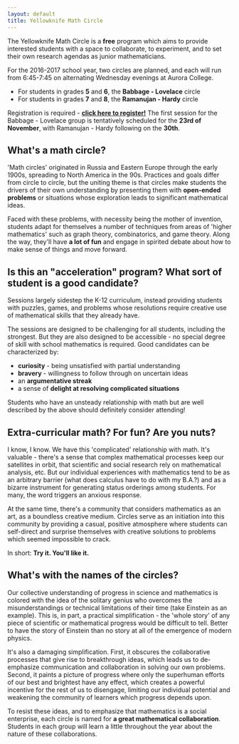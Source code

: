 ```yaml
---
layout: default
title: Yellowknife Math Circle
---
```


The Yellowknife Math Circle is a **free** program which aims to provide interested students with a space to collaborate, to experiment, and to set their own research agendas as junior mathematicians.

For the 2016-2017 school year, two circles are planned, and each will run from 6:45-7:45 on alternating Wednesday evenings at Aurora College.

- For students in grades **5** and **6**, the **Babbage - Lovelace** circle
- For students in grades **7** and **8**, the **Ramanujan - Hardy** circle

Registration is required - [**click here to register!**](https://docs.google.com/forms/d/e/1FAIpQLSdAx7LJAsiz9h9iaMd6qEjxLAkT-jWIaopFh-vJeuaPbDeGDg/viewform) The first session for the Babbage - Lovelace group is tentatively scheduled for the **23rd of November**, with Ramanujan - Hardy following on the **30th**. 

## What's a math circle?

'Math circles' originated in Russia and Eastern Europe through the early 1900s, spreading to North America in the 90s. Practices and goals differ from circle to circle, but the uniting theme is that circles make students the drivers of their own understanding by presenting them with **open-ended problems** or situations whose exploration leads to significant mathematical ideas.

Faced with these problems, with necessity being the mother of invention, students adapt for themselves a number of techniques from areas of 'higher mathematics' such as graph theory, combinatorics, and game theory. Along the way, they'll have **a lot of fun** and engage in spirited debate about how to make sense of things and move forward.

## Is this an "acceleration" program? What sort of student is a good candidate?

Sessions largely sidestep the K-12 curriculum, instead providing students with puzzles, games, and problems whose resolutions require creative use of mathematical skills that they already have.

The sessions are designed to be challenging for all students, including the strongest. But they are also designed to be accessible - no special degree of skill with school mathematics is required. Good candidates can be characterized by:

* **curiosity** - being unsatisfied with partial understanding 
* **bravery** - willingness to follow through on uncertain ideas
* an **argumentative streak**
* a sense of **delight at resolving complicated situations**

Students who have an unsteady relationship with math but are well described by the above should definitely consider attending!

## Extra-curricular math? For fun? Are you nuts?

I know, I know. We have this 'complicated' relationship with math. It's valuable - there's a sense that complex mathematical processes keep our satellites in orbit, that scientific and social research rely on mathematical analysis, etc. But our individual experiences with mathematics tend to be as an arbitrary barrier (what does calculus have to do with my B.A.?) and as a bizarre instrument for generating status orderings among students. For many, the word triggers an anxious response.

At the same time, there's a community that considers mathematics as an art, as a boundless creative medium. Circles serve as an initiation into this community by providing a casual, positive atmosphere where students can self-direct and surprise themselves with creative solutions to problems which seemed impossible to crack.

In short: **Try it. You'll like it.**

## What's with the names of the circles?

Our collective understanding of progress in science and mathematics is colored with the idea of the solitary genius who overcomes the misunderstandings or technical limitations of their time (take Einstein as an example). This is, in part, a practical simplification - the 'whole story' of any piece of scientific or mathematical progress would be difficult to tell. Better to have the story of Einstein than no story at all of the emergence of modern physics.

It's also a damaging simplification. First, it obscures the collaborative processes that give rise to breakthrough ideas, which leads us to de-emphasize communication and collaboration in solving our own problems. Second, it paints a picture of progress where only the superhuman efforts of our best and brightest have any effect, which creates a powerful incentive for the rest of us to disengage, limiting our individual potential and weakening the community of learners which progress depends upon.

To resist these ideas, and to emphasize that mathematics is a social enterprise, each circle is named for **a great mathematical collaboration**. Students in each group will learn a little throughout the year about the nature of these collaborations.